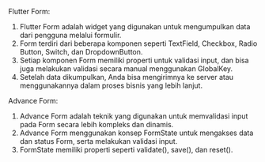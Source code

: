 Flutter Form:
  1. Flutter Form adalah widget yang digunakan untuk mengumpulkan data dari pengguna melalui formulir.
  2. Form terdiri dari beberapa komponen seperti TextField, Checkbox, Radio Button, Switch, dan DropdownButton.
  3. Setiap komponen Form memiliki properti untuk validasi input, dan bisa juga melakukan validasi secara manual menggunakan GlobalKey.
  4. Setelah data dikumpulkan, Anda bisa mengirimnya ke server atau menggunakannya dalam proses bisnis yang lebih lanjut.
  
Advance Form:
  1. Advance Form adalah teknik yang digunakan untuk memvalidasi input pada Form secara lebih kompleks dan dinamis.
  2. Advance Form menggunakan konsep FormState untuk mengakses data dan status Form, serta melakukan validasi input.
  3. FormState memiliki properti seperti validate(), save(), dan reset().
